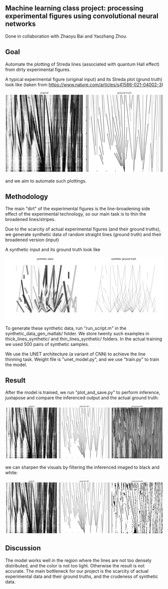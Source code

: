 ## Machine learning class project: processing experimental figures using convolutional neural networks 

Done in collaboration with Zhaoyu Bai and Yaozhang Zhou.

## Goal 

Automate the plotting of Streda lines (associated with quantum Hall effect) from dirty experimental figures.

A typical experimental figure (original input) and its Streda plot (grund truth) look like (taken from https://www.nature.com/articles/s41586-021-04002-3)

![Alt text](/orginal_vs_ground_truth.png?raw=true "orginal_vs_ground_truth") 

and we aim to automate such plottings.

## Methodology
The main "dirt" of the experimental figures is the line-broadening side effect of the experimental technology,  so our main task is to thin the broadened lines/stripes.

Due to the scarcity of actual experimental figures (and their ground truths),  we generate synthetic data of random straight lines (ground truth) and their broadened version (input)   

A synthetic input and its ground truth look like

![Alt text](/synthetic_input_vs_ground_truth.png?raw=true "synthetic_orginal_vs_ground_truth") 

To generate these synthetic data, run "run_script.m" in the synthetic_data_gen_matlab/ folder.  We store twenty such examples in thick_lines_synthetic/ and thin_lines_synthetic/ folders.  In the actual training we used 500 pairs of synthetic samples.

We use the UNET architecture (a variant of CNN) to achieve the line thinning task. Weight file is "unet_model.py", and we use "train.py" to train the model.  

## Result

After the model is trained,  we run "plot_and_save.py" to perform inference, juxtapose and compare the inferenced output and the actual ground truth: 

![Alt text](/three_images_comparison_unfiltered.png?raw=true "synthetic_orginal_vs_ground_truth") 

we can sharpen the visuals by filtering the inferenced imaged to black and white: 

![Alt text](/three_images_comparison.png?raw=true "synthetic_orginal_vs_ground_truth") 

## Discussion
The model works well in the region where the lines are not too densely distributed,  and the color is not too light.  Otherwise the result is not accurate.  The main bottleneck for our project is the scarcity of actual experimental data and their ground truths,  and the crudeness of synthetic data.
